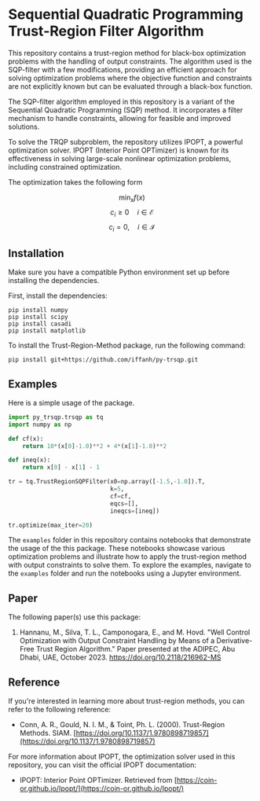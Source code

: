 # Sequential Quadratic Programming Trust-Region Filter Algorithm

This repository contains a trust-region method for black-box optimization problems with the handling of output constraints. The algorithm used is the SQP-filter with a few modifications, providing an efficient approach for solving optimization problems where the objective function and constraints are not explicitly known but can be evaluated through a black-box function.

The SQP-filter algorithm employed in this repository is a variant of the Sequential Quadratic Programming (SQP) method. It incorporates a filter mechanism to handle constraints, allowing for feasible and improved solutions.

To solve the TRQP subproblem, the repository utilizes IPOPT, a powerful optimization solver. IPOPT (Interior Point OPTimizer) is known for its effectiveness in solving large-scale nonlinear optimization problems, including constrained optimization.

The optimization takes the following form

$$ \min_x f(x) $$
$$ c_i \geq 0 \quad i \in \mathcal{E} $$
$$ c_i = 0, \quad i \in \mathcal{I} $$

## Installation

Make sure you have a compatible Python environment set up before installing the dependencies.

First, install the dependencies: 

```shell
pip install numpy
pip install scipy
pip install casadi
pip install matplotlib
```

To install the Trust-Region-Method package, run the following command:

```shell
pip install git+https://github.com/iffanh/py-trsqp.git
```

## Examples

Here is a simple usage of the package.
```python 
import py_trsqp.trsqp as tq
import numpy as np

def cf(x):
    return 10*(x[0]-1.0)**2 + 4*(x[1]-1.0)**2

def ineq(x):
    return x[0] - x[1] - 1

tr = tq.TrustRegionSQPFilter(x0=np.array([-1.5,-1.0]).T, 
                             k=5,
                             cf=cf, 
                             eqcs=[], 
                             ineqcs=[ineq])

tr.optimize(max_iter=20)
```

The `examples` folder in this repository contains notebooks that demonstrate the usage of the this package. These notebooks showcase various optimization problems and illustrate how to apply the trust-region method with output constraints to solve them. To explore the examples, navigate to the `examples` folder and run the notebooks using a Jupyter environment.

## Paper
The following paper(s) use this package:
1. Hannanu, M., Silva, T. L., Camponogara, E., and M. Hovd. "Well Control Optimization with Output Constraint Handling by Means of a Derivative-Free Trust Region Algorithm." Paper presented at the ADIPEC, Abu Dhabi, UAE, October 2023. https://doi.org/10.2118/216962-MS

## Reference

If you're interested in learning more about trust-region methods, you can refer to the following reference:

- Conn, A. R., Gould, N. I. M., & Toint, Ph. L. (2000). Trust-Region Methods. SIAM. [https://doi.org/10.1137/1.9780898719857](https://doi.org/10.1137/1.9780898719857)

For more information about IPOPT, the optimization solver used in this repository, you can visit the official IPOPT documentation:

- IPOPT: Interior Point OPTimizer. Retrieved from [https://coin-or.github.io/Ipopt/](https://coin-or.github.io/Ipopt/)
